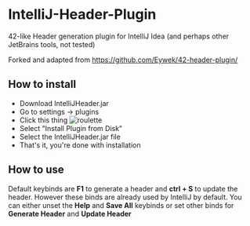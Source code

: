 # IntelliJ-Header-Plugin
42-like Header generation plugin for IntelliJ Idea (and perhaps other JetBrains tools, not tested)

Forked and adapted from https://github.com/Eywek/42-header-plugin/

## How to install

- Download IntelliJHeader.jar
- Go to settings -> plugins
- Click this thing ![roulette](https://i.imgur.com/ecbT8cU.png)
- Select "Install Plugin from Disk"
- Select the IntelliJHeader.jar file
- That's it, you're done with installation

## How to use

Default keybinds are **F1** to generate a header and **ctrl + S** to update the header.
However these binds are already used by IntelliJ by default. 
You can either unset the **Help** and **Save All** keybinds or set other binds for **Generate Header** and **Update Header**
